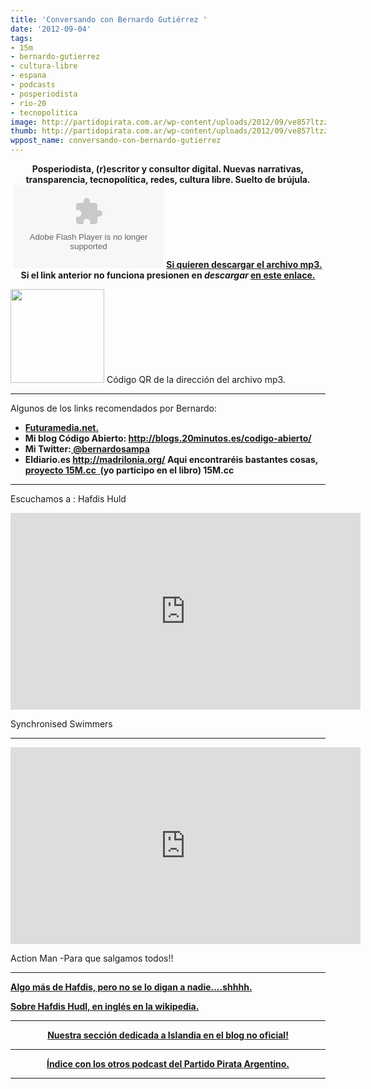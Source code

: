 ```yaml
---
title: 'Conversando con Bernardo Gutiérrez '
date: '2012-09-04'
tags:
- 15m
- bernardo-gutierrez
- cultura-libre
- espana
- podcasts
- posperiodista
- rio-20
- tecnopolitica
image: http://partidopirata.com.ar/wp-content/uploads/2012/09/ve857ltzzkfz66m4s70w_reasonably_small.png
thumb: http://partidopirata.com.ar/wp-content/uploads/2012/09/ve857ltzzkfz66m4s70w_reasonably_small-115x115.png
wppost_name: conversando-con-bernardo-gutierrez
---
```


<center><strong>Posperiodista, (r)escritor y consultor digital. Nuevas narrativas, transparencia, tecnopolítica, redes, cultura libre. Suelto de brújula.</strong></center><center>
<strong> <object id="player1407361" width="240" height="133" classid="clsid:d27cdb6e-ae6d-11cf-96b8-444553540000" codebase="http://download.macromedia.com/pub/shockwave/cabs/flash/swflash.cab#version=6,0,40,0"><param name="AllowScriptAccess" value="always" /><param name="allowFullScreen" value="true" /><param name="wmode" value="transparent" /><param name="src" value="http://www.ivoox.com/playerivoox_ee_1407361_1.html" /><param name="allowfullscreen" value="true" /><param name="allowscriptaccess" value="always" /><embed id="player1407361" width="240" height="133" type="application/x-shockwave-flash" src="http://www.ivoox.com/playerivoox_ee_1407361_1.html" AllowScriptAccess="always" allowFullScreen="true" wmode="transparent" allowfullscreen="true" allowscriptaccess="always" /></object></strong>
<strong> <a href="http://www.ivoox.com/con-bernardo-gutierrez_md_1407361_1.mp3" target="_blank">Si quieren descargar el archivo mp3.</a></strong>
<strong> Si el link anterior no funciona presionen en <em>descargar</em> <a href="http://www.ivoox.com/con-bernardo-gutierrez-audios-mp3_rf_1407361_1.html" target="_blank">en este enlace.</a></strong></center>

<a href="http://partidopirata.com.ar/wp-content/uploads/2012/09/chart1.png"><img class="size-full wp-image-6323" title="chart" src="http://partidopirata.com.ar/wp-content/uploads/2012/09/chart1.png" alt="" width="150" height="150" /></a> Código QR de la dirección del archivo mp3.


<hr />

Algunos de los links recomendados por Bernardo:
<ul>
	<li><strong><a href="http://futuramedia.net/" target="_blank">Futuramedia.net.</a></strong></li>
	<li><strong>Mi blog Código Abierto: <a href="http://blogs.20minutos.es/codigo-abierto/" target="_blank">http://blogs.20minutos.es/codigo-abierto/</a>
</strong></li>
	<li><strong>Mi Twitter:<a href="https://twitter.com/bernardosampa" target="_blank"> @bernardosampa</a>
</strong></li>
	<li><strong>Eldiario.es <a href="http://madrilonia.org/" target="_blank">http://madrilonia.org/</a>
Aqui encontraréis bastantes cosas,  <a href="http://www.15m.cc/" target="_blank">proyecto 15M.cc  </a>(yo participo en el libro) 15M.cc</strong></li>
</ul>

<hr />

Escuchamos a :
Hafdis Huld
<iframe src="http://www.youtube.com/embed/B4ozao4f6MQ" frameborder="0" width="560" height="315"></iframe>

Synchronised Swimmers

<hr />

<iframe src="http://www.youtube.com/embed/rXJRE_Y26B0" frameborder="0" width="560" height="315"></iframe>

Action Man -Para que salgamos todos!!

<hr />

<strong><a href="http://radiolg.blogspot.com/2012/09/hafdis-huld-synchronised-swimmers-2010.html" target="_blank">Algo más de Hafdis, pero no se lo digan a nadie....shhhh.</a></strong>

<strong><a href="https://en.wikipedia.org/wiki/Hafdis_Huld" target="_blank">Sobre Hafdis Hudl, en inglés en la wikipedia.</a></strong>

<hr />
<p style="text-align: center;"><strong><a href="http://partido-pirata.blogspot.comr/2010/07/islandia-tan-cerca-y-tan-lejos-de-la.html">Nuestra sección dedicada a Islandia en el blog no oficial!</a></strong></p>


<hr />
<p style="text-align: center;"><strong><a href="http://partidopirata.com.ar/857/indice-con-los-podcast-del-partido-pirata-argentino">Índice con los otros podcast del Partido Pirata Argentino.</a></strong></p>


<hr />
